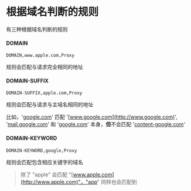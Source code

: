 # 根据域名判断的规则

有三种根据域名判断的规则

#### DOMAIN

`DOMAIN,www.apple.com,Proxy`

规则会匹配与请求完全相同的地址

#### DOMAIN-SUFFIX

`DOMAIN-SUFFIX,apple.com,Proxy`

规则会匹配与请求与主域名相同的地址

比如，'[google.com](http://google.com)' 匹配 '[www.google.com](http://www.google.com)', '[mail.google.com](http://mail.google.com)' 和 '[google.com](http://google.com)' 本身，**但**不会匹配 '[content-google.com](http://content-google.com)'

#### DOMAIN-KEYWORD

`DOMAIN-KEYWORD,google,Proxy`

规则会匹配包含相应关键字的域名

> 除了 "apple" 会匹配 "[www.apple.com](http://www.apple.com)"，"app" 同样也会匹配到

